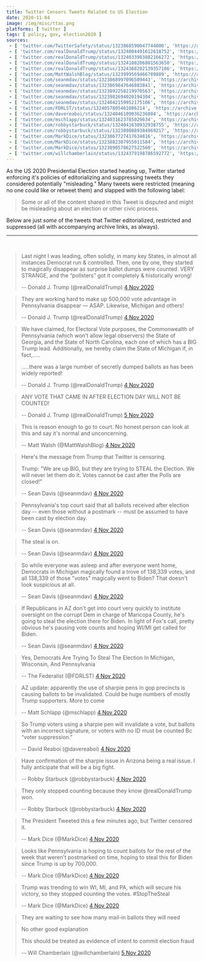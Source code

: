 ```yaml
---
title: Twitter Censors Tweets Related to US Election
date: 2020-11-04
image: /img/misc/ttas.png
platforms: [ twitter ]
tags: [ policy, gov, election2020 ]
sources:
 - [ 'twitter.com/TwitterSafety/status/1323868590047744000', 'https://archive.is/VINai' ]
 - [ 'twitter.com/realDonaldTrump/status/1324004491612618752', 'https://archive.is/5z9mW' ]
 - [ 'twitter.com/realDonaldTrump/status/1324033983882166272', 'https://archive.is/N9Dfv' ]
 - [ 'twitter.com/realDonaldTrump/status/1324108206801563650', 'https://archive.is/ycY0K' ]
 - [ 'twitter.com/realDonaldTrump/status/1324368202139357186', 'https://archive.is/vw2Dt' ]
 - [ 'twitter.com/MattWalshBlog/status/1323999569466789889', 'https://archive.is/fgPxx' ]
 - [ 'twitter.com/seanmdav/status/1323868997096509443', 'https://archive.is/IurYa' ]
 - [ 'twitter.com/seanmdav/status/1323869847646883841', 'https://archive.is/BbOTj' ]
 - [ 'twitter.com/seanmdav/status/1323892258219970563', 'https://archive.is/Jf9nB' ]
 - [ 'twitter.com/seanmdav/status/1323982694020194304', 'https://archive.is/FytFU' ]
 - [ 'twitter.com/seanmdav/status/1324042159952175106', 'https://archive.is/vTyYp' ]
 - [ 'twitter.com/FDRLST/status/1324057805461086214', 'https://archive.is/7wkeO' ]
 - [ 'twitter.com/davereaboi/status/1324046109036236804', 'https://archive.is/Ch0Qc' ]
 - [ 'twitter.com/mschlapp/status/1324031623785029634', 'https://archive.is/Ld2eV' ]
 - [ 'twitter.com/robbystarbuck/status/1324041630932938755', 'https://archive.is/8n09f' ]
 - [ 'twitter.com/robbystarbuck/status/1323898089304969217', 'https://archive.is/9HDLc' ]
 - [ 'twitter.com/MarkDice/status/1323867727417634816', 'https://archive.is/S77su' ]
 - [ 'twitter.com/MarkDice/status/1323882307955011584', 'https://archive.is/jN6Sx' ]
 - [ 'twitter.com/MarkDice/status/1323890578627522560', 'https://archive.is/cvtNG' ]
 - [ 'twitter.com/willchamberlain/status/1324379198786592772', 'https://archive.is/rFuWJ' ]
---
```


As the US 2020 Presidential Election started heating up, Twitter started
enforcing it's policies of editorializing and suppressing tweets they
considered potentially "misleading." Many tweets were restricted (meaning no
one could like or retweet them) and slapped with the following label:

> Some or all of the content shared in this Tweet is disputed and might be
> misleading about an election or other civic process.

Below are just _some_ of the tweets that Twitter editorialized, restricted and
suppressed (all with accompanying archive links, as always).

---
<br>

> Last night I was leading, often solidly, in many key States, in almost all
> instances Democrat run & controlled. Then, one by one, they started to
> magically disappear as surprise ballot dumps were counted. VERY STRANGE, and
> the “pollsters” got it completely & historically wrong!
>
> -- Donald J. Trump (@realDonaldTrump) [4 Nov 2020](https://archive.is/5z9mW)

> They are working hard to make up 500,000 vote advantage in Pennsylvania
> disappear — ASAP. Likewise, Michigan and others!
>
> -- Donald J. Trump (@realDonaldTrump) [4 Nov 2020](https://archive.is/N9Dfv)

> We have claimed, for Electoral Vote purposes, the Commonwealth of
> Pennsylvania (which won’t allow legal observers) the State of Georgia, and
> the State of North Carolina, each one of which has a BIG Trump lead.
> Additionally, we hereby claim the State of Michigan if, in fact,.....
>
> .....there was a large number of secretly dumped ballots as has been widely
> reported!
>
> -- Donald J. Trump (@realDonaldTrump) [4 Nov 2020](https://archive.is/ycY0K)

> ANY VOTE THAT CAME IN AFTER ELECTION DAY WILL NOT BE COUNTED!
>
> -- Donald J. Trump (@realDonaldTrump) [5 Nov 2020](https://archive.is/vw2Dt)

> This is reason enough to go to court. No honest person can look at this and
> say it's normal and unconcerning. 
>
> -- Matt Walsh (@MattWalshBlog) [4 Nov 2020](https://archive.is/fgPxx)

> Here's the message from Trump that Twitter is censoring.
>
> Trump: "We are up BIG, but they are trying to STEAL the Election. We will
> never let them do it. Votes cannot be cast after the Polls are closed!"
>
> -- Sean Davis (@seanmdav) [4 Nov 2020](https://archive.is/IurYa)

> Pennsylvania's top court said that all ballots received after election day --
> even those without a postmark -- must be assumed to have been cast by
> election day.
>
> -- Sean Davis (@seanmdav) [4 Nov 2020](https://archive.is/BbOTj)

> The steal is on.
>
> -- Sean Davis (@seanmdav) [4 Nov 2020](https://archive.is/Jf9nB)

> So while everyone was asleep and after everyone went home, Democrats in
> Michigan magically found a trove of 138,339 votes, and all 138,339 of those
> "votes" magically went to Biden? That doesn't look suspicious at all.
>
> -- Sean Davis (@seanmdav) [4 Nov 2020](https://archive.is/FytFU)

> If Republicans in AZ don't get into court very quickly to institute oversight
> on the corrupt Dem in charge of Maricopa County, he's going to steal the
> election there for Biden. In light of Fox's call, pretty obvious he's pausing
> vote counts and hoping WI/MI get called for Biden.
>
> -- Sean Davis (@seanmdav) [4 Nov 2020](https://archive.is/vTyYp)

> Yes, Democrats Are Trying To Steal The Election In Michigan, Wisconsin, And
> Pennsylvania
>
> -- The Federalist (@FDRLST) [4 Nov 2020](https://archive.is/7wkeO)

> AZ update: apparently the use of sharpie pens in gop precincts is causing
> ballots to be invalidated. Could be huge numbers of mostly Trump supporters.
> More to come
>
> -- Matt Schlapp (@mschlapp) [4 Nov 2020](https://archive.is/Ld2eV)

> So Trump voters using a sharpie pen will invalidate a vote, but ballots with
> an incorrect signature, or voters with no ID must be counted Bc “voter
> suppression.”
>
> -- David Reaboi (@davereaboi) [4 Nov 2020](https://archive.is/Ch0Qc)

> Have confirmation of the sharpie issue in Arizona being a real issue. I fully
> anticipate that will be a big fight.
>
> -- Robby Starbuck (@robbystarbuck) [4 Nov 2020](https://archive.is/8n09f)

> They only stopped counting because they know @realDonaldTrump won.
>
> -- Robby Starbuck (@robbystarbuck) [4 Nov 2020](https://archive.is/9HDLc)

> The President Tweeted this a few minutes ago, but Twitter censored it.
>
> -- Mark Dice (@MarkDice) [4 Nov 2020](https://archive.is/S77su)

> Looks like Pennsylvania is hoping to count ballots for the rest of the week
> that weren't postmarked on time, hoping to steal this for Biden since Trump
> is up by 700,000.
>
> -- Mark Dice (@MarkDice) [4 Nov 2020](https://archive.is/jN6Sx)

> Trump was trending to win WI, MI, and PA, which will secure his victory, so
> they stopped counting the votes.  #StopTheSteal
>
> -- Mark Dice (@MarkDice) [4 Nov 2020](https://archive.is/cvtNG)

> They are waiting to see how many mail-in ballots they will need
>
> No other good explanation
>
> This should be treated as evidence of intent to commit election fraud
>
> -- Will Chamberlain (@willchamberlain) [5 Nov 2020](https://archive.is/rFuWJ)
